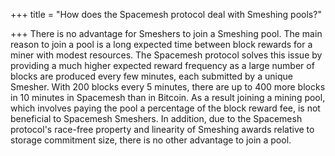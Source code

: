 +++
title = "How does the Spacemesh protocol deal with Smeshing pools?"

+++
There is no advantage for Smeshers to join a Smeshing pool. The main reason to join a pool is a long expected time between block rewards for a miner with modest resources. The Spacemesh protocol solves this issue by providing a much higher expected reward frequency as a large number of blocks are produced every few minutes, each submitted by a unique Smesher. With 200 blocks every 5 minutes, there are up to 400 more blocks in 10 minutes in Spacemesh than in Bitcoin. As a result joining a mining pool, which involves paying the pool a percentage of the block reward fee, is not beneficial to Spacemesh Smeshers. In addition, due to the Spacemesh protocol's race-free property and linearity of Smeshing awards relative to storage commitment size, there is no other advantage to join a pool.